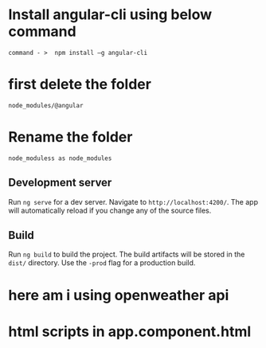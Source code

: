 # Install angular-cli using below command
    command - >  npm install –g angular-cli
    
# first delete the folder 
    node_modules/@angular
# Rename the folder
    node_moduless as node_modules 


## Development server
Run `ng serve` for a dev server. Navigate to `http://localhost:4200/`. The app will automatically reload if you change any of the source files.


## Build

Run `ng build` to build the project. The build artifacts will be stored in the `dist/` directory. Use the `-prod` flag for a production build.

# here am i using openweather api

# html scripts in app.component.html

